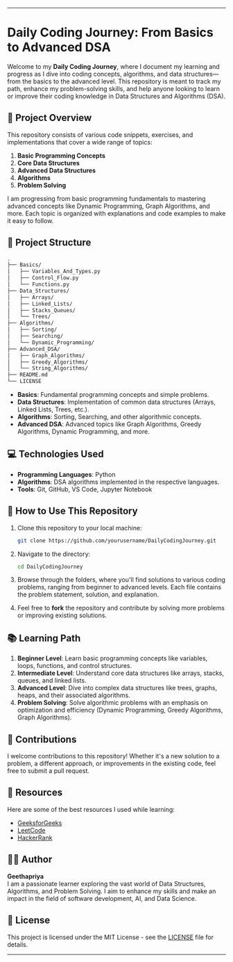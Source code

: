 
------

# Daily Coding Journey: From Basics to Advanced DSA

Welcome to my **Daily Coding Journey**, where I document my learning and progress as I dive into coding concepts, algorithms, and data structures—from the basics to the advanced level. This repository is meant to track my path, enhance my problem-solving skills, and help anyone looking to learn or improve their coding knowledge in Data Structures and Algorithms (DSA).

## 🚀 Project Overview

This repository consists of various code snippets, exercises, and implementations that cover a wide range of topics:

1. **Basic Programming Concepts**
2. **Core Data Structures**
3. **Advanced Data Structures**
4. **Algorithms**
5. **Problem Solving**

I am progressing from basic programming fundamentals to mastering advanced concepts like Dynamic Programming, Graph Algorithms, and more. Each topic is organized with explanations and code examples to make it easy to follow.

## 📂 Project Structure

```bash
.
├── Basics/
│   ├── Variables_And_Types.py
│   ├── Control_Flow.py
│   └── Functions.py
├── Data_Structures/
│   ├── Arrays/
│   ├── Linked_Lists/
│   ├── Stacks_Queues/
│   └── Trees/
├── Algorithms/
│   ├── Sorting/
│   ├── Searching/
│   └── Dynamic_Programming/
├── Advanced_DSA/
│   ├── Graph_Algorithms/
│   ├── Greedy_Algorithms/
│   └── String_Algorithms/
├── README.md
└── LICENSE
```

- **Basics**: Fundamental programming concepts and simple problems.
- **Data Structures**: Implementation of common data structures (Arrays, Linked Lists, Trees, etc.).
- **Algorithms**: Sorting, Searching, and other algorithmic concepts.
- **Advanced DSA**: Advanced topics like Graph Algorithms, Greedy Algorithms, Dynamic Programming, and more.

## 💻 Technologies Used

- **Programming Languages**: Python
- **Algorithms**: DSA algorithms implemented in the respective languages.
- **Tools**: Git, GitHub, VS Code, Jupyter Notebook

## 🔧 How to Use This Repository

1. Clone this repository to your local machine:
   ```bash
   git clone https://github.com/yourusername/DailyCodingJourney.git
   ```

2. Navigate to the directory:
   ```bash
   cd DailyCodingJourney
   ```

3. Browse through the folders, where you'll find solutions to various coding problems, ranging from beginner to advanced levels. Each file contains the problem statement, solution, and explanation.

4. Feel free to **fork** the repository and contribute by solving more problems or improving existing solutions.

## 📚 Learning Path

1. **Beginner Level**: Learn basic programming concepts like variables, loops, functions, and control structures.
2. **Intermediate Level**: Understand core data structures like arrays, stacks, queues, and linked lists.
3. **Advanced Level**: Dive into complex data structures like trees, graphs, heaps, and their associated algorithms.
4. **Problem Solving**: Solve algorithmic problems with an emphasis on optimization and efficiency (Dynamic Programming, Greedy Algorithms, Graph Algorithms).

## 🔄 Contributions

I welcome contributions to this repository! Whether it's a new solution to a problem, a different approach, or improvements in the existing code, feel free to submit a pull request.

## 📖 Resources

Here are some of the best resources I used while learning:

- [GeeksforGeeks](https://www.geeksforgeeks.org/)
- [LeetCode](https://leetcode.com/)
- [HackerRank](https://www.hackerrank.com/domains/tutorials/10-days-of-javascript)

## 🧑‍💻 Author

**Geethapriya**  
I am a passionate learner exploring the vast world of Data Structures, Algorithms, and Problem Solving. I aim to enhance my skills and make an impact in the field of software development, AI, and Data Science.

## 📜 License

This project is licensed under the MIT License - see the [LICENSE](LICENSE) file for details.

---

